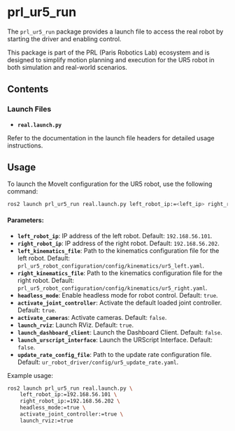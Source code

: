 # prl_ur5_run

The `prl_ur5_run` package provides a launch file to access the real robot by starting the driver and enabling control.

This package is part of the PRL (Paris Robotics Lab) ecosystem and is designed to simplify motion planning and execution for the UR5 robot in both simulation and real-world scenarios.

## Contents

### Launch Files
- **`real.launch.py`**  

Refer to the documentation in the launch file headers for detailed usage instructions.

## Usage

To launch the MoveIt configuration for the UR5 robot, use the following command:

```bash
ros2 launch prl_ur5_run real.launch.py left_robot_ip:=<left_ip> right_robot_ip:=<right_ip>
```
#### Parameters:
- **`left_robot_ip`**: IP address of the left robot. Default: `192.168.56.101`.
- **`right_robot_ip`**: IP address of the right robot. Default: `192.168.56.202`.
- **`left_kinematics_file`**: Path to the kinematics configuration file for the left robot. Default: `prl_ur5_robot_configuration/config/kinematics/ur5_left.yaml`.
- **`right_kinematics_file`**: Path to the kinematics configuration file for the right robot. Default: `prl_ur5_robot_configuration/config/kinematics/ur5_right.yaml`.
- **`headless_mode`**: Enable headless mode for robot control. Default: `true`.
- **`activate_joint_controller`**: Activate the default loaded joint controller. Default: `true`.
- **`activate_cameras`**: Activate cameras. Default: `false`.
- **`launch_rviz`**: Launch RViz. Default: `true`.
- **`launch_dashboard_client`**: Launch the Dashboard Client. Default: `false`.
- **`launch_urscript_interface`**: Launch the URScript Interface. Default: `false`.
- **`update_rate_config_file`**: Path to the update rate configuration file. Default: `ur_robot_driver/config/ur5_update_rate.yaml`.

Example usage:

```bash
ros2 launch prl_ur5_run real.launch.py \
    left_robot_ip:=192.168.56.101 \
    right_robot_ip:=192.168.56.202 \
    headless_mode:=true \
    activate_joint_controller:=true \
    launch_rviz:=true
```